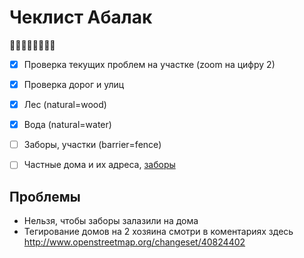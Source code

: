 # Чеклист Абалак

:tomato::tomato::tomato::tomato::tomato::tomato::tomato::tomato:

- [x] Проверка текущих проблем на участке (zoom на цифру 2)
- [x] Проверка дорог и улиц
- [x] Лес (natural=wood)
- [x] Вода (natural=water) 
- [ ] Заборы, участки (barrier=fence)
- [ ] Частные дома и их адреса, [заборы](http://wiki.openstreetmap.org/wiki/RU:Key:barrier)


## Проблемы

- Нельзя, чтобы заборы залазили на дома
- Тегирование домов на 2 хозяина смотри в коментариях здесь http://www.openstreetmap.org/changeset/40824402
